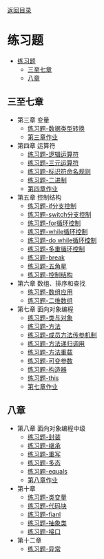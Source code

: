 <meta name="viewport" content="width=device-width, initial-scale=1.0, viewport-fit=cover">

[返回目录](Home.md)

# 练习题

- [练习题](#练习题)
  - [三至七章](#三至七章)
  - [八章](#八章)

## 三至七章

- 第三章 变量
	- [练习题-数据类型转换](练习题-数据类型转换.md) 
	- [第三章作业](第三章作业.md) 
- 第四章 运算符
	- [练习题-逻辑运算符](练习题-逻辑运算符.md)
	- [练习题-三元运算符](练习题-三元运算符.md)
	- [练习题-标识符命名规则](练习题-标识符命名规则.md) 
	- [练习题-二进制](练习题-二进制.md) 
	- [第四章作业](第四章作业.md) 
- 第五章 控制结构
	- [练习题-if分支控制](练习题-if分支控制.md) 
	- [练习题-switch分支控制](练习题-switch分支控制.md) 
	- [练习题-for循环控制](练习题-for循环控制.md)
	- [练习题-while循环控制](练习题-while循环控制.md) 
	- [练习题-do while循环控制](练习题-do%20while循环控制.md) 
	- [练习题-多重循环控制](练习题-多重循环控制.md) 
	- [练习题-break](练习题-break.md) 
	- [练习题-五角星](练习题-五角星.md) 
	- [练习题-控制结构](练习题-控制结构.md) 
- 第六章 数组、排序和查找
	- [练习题-数组应用](练习题-数组应用.md)
	- [练习题-二维数组](练习题-二维数组.md)
- 第七章 面向对象编程
  - [练习题-类与对象](练习题-类与对象.md)
  - [练习题-方法](练习题-方法.md)
  - [练习题-成员方法传参机制](练习题-成员方法传参机制.md)
  - [练习题-方法递归调用](练习题-方法递归调用.md)
  - [练习题-方法重载](练习题-方法重载.md)
  - [练习题-可变参数](练习题-可变参数.md) 
  - [练习题-构造器](练习题-构造器.md)
  - [练习题-this](练习题-this.md)
  - [第七章作业](第七章作业.md) 

## 八章

- 第八章 面向对象编程中级
  - [练习题-封装](练习题-封装.md)
  - [练习题-继承](练习题-继承.md)
  - [练习题-重写](练习题-重写.md)
  - [练习题-多态](练习题-多态.md)
  - [练习题-equals](练习题-equals.md)
  -  [第八章作业](第八章作业.md)
-  第十章
   -  [练习题-类变量](练习题-类变量.md)
   -  [练习题-代码块](练习题-代码块.md)
   -  [练习题-fianl](练习题-fianl.md)
   -  [练习题-抽象类](练习题-抽象类.md)
   -  [练习题-接口](练习题-接口.md)
-  第十二章
   -  [练习题-异常](练习题-异常.md)  